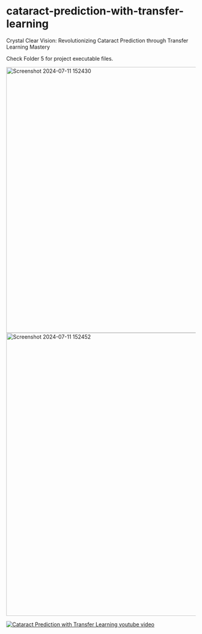 # cataract-prediction-with-transfer-learning
Crystal Clear Vision: Revolutionizing Cataract Prediction through Transfer Learning Mastery

Check Folder 5 for project executable files.

<img width="707" alt="Screenshot 2024-07-11 152430" src="https://github.com/user-attachments/assets/4b299121-33b4-4c5a-b107-0d79fd037a27">
<img width="753" alt="Screenshot 2024-07-11 152452" src="https://github.com/user-attachments/assets/fab614ed-f7e8-4244-9c68-9f83d19cea83">

[![Cataract Prediction with Transfer Learning youtube video](https://www.youtube.com/watch?v=vuaDm7XygLU)](https://www.youtube.com/watch?v=vuaDm7XygLU)

